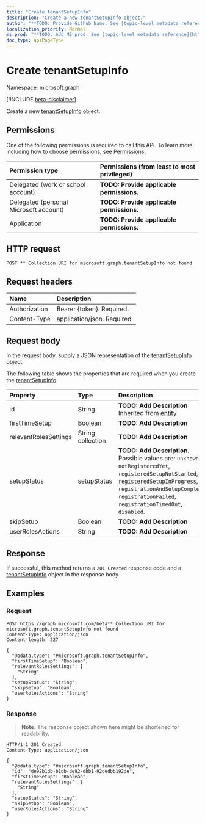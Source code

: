 ```yaml
---
title: "Create tenantSetupInfo"
description: "Create a new tenantSetupInfo object."
author: "**TODO: Provide Github Name. See [topic-level metadata reference](https://msgo.azurewebsites.net/add/document/guidelines/metadata.html#topic-level-metadata)**"
localization_priority: Normal
ms.prod: "**TODO: Add MS prod. See [topic-level metadata reference](https://msgo.azurewebsites.net/add/document/guidelines/metadata.html#topic-level-metadata)**"
doc_type: apiPageType
---
```


# Create tenantSetupInfo
Namespace: microsoft.graph

[!INCLUDE [beta-disclaimer](../../includes/beta-disclaimer.md)]

Create a new [tenantSetupInfo](../resources/tenantsetupinfo.md) object.

## Permissions
One of the following permissions is required to call this API. To learn more, including how to choose permissions, see [Permissions](/graph/permissions-reference).

|Permission type|Permissions (from least to most privileged)|
|:---|:---|
|Delegated (work or school account)|**TODO: Provide applicable permissions.**|
|Delegated (personal Microsoft account)|**TODO: Provide applicable permissions.**|
|Application|**TODO: Provide applicable permissions.**|

## HTTP request

<!-- {
  "blockType": "ignored"
}
-->
``` http
POST ** Collection URI for microsoft.graph.tenantSetupInfo not found
```

## Request headers
|Name|Description|
|:---|:---|
|Authorization|Bearer {token}. Required.|
|Content-Type|application/json. Required.|

## Request body
In the request body, supply a JSON representation of the [tenantSetupInfo](../resources/tenantsetupinfo.md) object.

The following table shows the properties that are required when you create the [tenantSetupInfo](../resources/tenantsetupinfo.md).

|Property|Type|Description|
|:---|:---|:---|
|id|String|**TODO: Add Description** Inherited from [entity](../resources/entity.md)|
|firstTimeSetup|Boolean|**TODO: Add Description**|
|relevantRolesSettings|String collection|**TODO: Add Description**|
|setupStatus|setupStatus|**TODO: Add Description**. Possible values are: `unknown`, `notRegisteredYet`, `registeredSetupNotStarted`, `registeredSetupInProgress`, `registrationAndSetupCompleted`, `registrationFailed`, `registrationTimedOut`, `disabled`.|
|skipSetup|Boolean|**TODO: Add Description**|
|userRolesActions|String|**TODO: Add Description**|



## Response

If successful, this method returns a `201 Created` response code and a [tenantSetupInfo](../resources/tenantsetupinfo.md) object in the response body.

## Examples

### Request
<!-- {
  "blockType": "request",
  "name": "create_tenantsetupinfo_from_"
}
-->
``` http
POST https://graph.microsoft.com/beta** Collection URI for microsoft.graph.tenantSetupInfo not found
Content-Type: application/json
Content-length: 227

{
  "@odata.type": "#microsoft.graph.tenantSetupInfo",
  "firstTimeSetup": "Boolean",
  "relevantRolesSettings": [
    "String"
  ],
  "setupStatus": "String",
  "skipSetup": "Boolean",
  "userRolesActions": "String"
}
```


### Response
>**Note:** The response object shown here might be shortened for readability.
<!-- {
  "blockType": "response",
  "truncated": true,
  "@odata.type": "microsoft.graph.tenantSetupInfo"
}
-->
``` http
HTTP/1.1 201 Created
Content-Type: application/json

{
  "@odata.type": "#microsoft.graph.tenantSetupInfo",
  "id": "de92b1db-b1db-de92-dbb1-92dedbb192de",
  "firstTimeSetup": "Boolean",
  "relevantRolesSettings": [
    "String"
  ],
  "setupStatus": "String",
  "skipSetup": "Boolean",
  "userRolesActions": "String"
}
```

